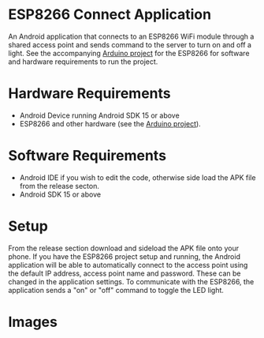 # ESP8266 Connect Application

An Android application that connects to an ESP8266 WiFi module through a shared access point and sends command to the server to turn on and off a light.  See the accompanying [Arduino project](https://github.com/thanksmister/arduino-ESP8266-connect) for the ESP8266 for software and hardware requirements to run the project. 

# Hardware Requirements

- Android Device running Android SDK 15 or above
- ESP8266 and other hardware (see the [Arduino project](https://github.com/thanksmister/arduino-ESP8266-connect)).

# Software Requirements

- Android IDE if you wish to edit the code, otherwise side load the APK file from the release secton. 
- Android SDK 15 or above

# Setup

From the release section download and sideload the APK file onto your phone.  If you have the ESP8266 project setup and running, the Android application will be able to automatically connect to the access point using the default IP address, access point name and password.   These can be changed in the application settings.    To communicate with the ESP8266, the application sends a "on" or "off" command to toggle the LED light. 

# Images



